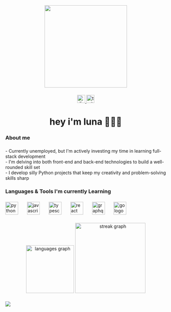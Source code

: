 <div align="center">
  <img height="258" src="https://github.com/Luna-Salamanca/Luna-Salamanca/blob/main/assets/gifs/anime-girl.gif"  />
</div>

###

<div align="center">
  <a href="https://discordapp.com/users/119562210686140419" target="_blank">
    <img src="https://img.shields.io/static/v1?message=Discord&logo=discord&label=&color=7289DA&logoColor=white&labelColor=&style=for-the-badge" height="25" alt="discord logo"  />
  </a>
  <a href="https://discordapp.com/users/119562210686140419" target="_blank">
    <img src="https://img.shields.io/static/v1?message=Twitch&logo=twitch&label=&color=9146FF&logoColor=white&labelColor=&style=for-the-badge" height="25" alt="twitch logo"  />
  </a>
</div>

###

<h1 align="center">hey i'm luna 💜🏳️‍⚧️</h1>

###

<h3 align="left">About me</h3>

###

<p align="left">
  - Currently unemployed, but I'm actively investing my time in learning full-stack development
  <br>
  - I'm delving into both front-end and back-end technologies to build a well-rounded skill set
  <br>
  - I develop silly Python projects that keep my creativity and problem-solving skills sharp
</p>

###

<h3 align="left">Languages & Tools I'm currently Learning</h3>

###

<div align="left">
  <img src="https://cdn.jsdelivr.net/gh/devicons/devicon/icons/python/python-original.svg" height="40" alt="python logo"  />
  <img width="20" />
  <img src="https://cdn.jsdelivr.net/gh/devicons/devicon/icons/javascript/javascript-original.svg" height="40" alt="javascript logo"  />
  <img width="20" />
  <img src="https://cdn.jsdelivr.net/gh/devicons/devicon/icons/typescript/typescript-plain.svg" height="40" alt="typescript logo"  />
  <img width="20" />
  <img src="https://cdn.jsdelivr.net/gh/devicons/devicon/icons/react/react-original.svg" height="40" alt="react logo"  />
  <img width="20" />
  <img src="https://cdn.jsdelivr.net/gh/devicons/devicon/icons/graphql/graphql-plain.svg" height="40" alt="graphql logo"  />
  <img width="20" />
  <img src="https://cdn.jsdelivr.net/gh/devicons/devicon/icons/go/go-original-wordmark.svg" height="40" alt="go logo"  />
</div>

###

<div align="center">
  <img src="https://github-readme-stats.vercel.app/api/top-langs?username=Luna-Salamanca&locale=en&hide_title=false&layout=compact&card_width=320&langs_count=4&theme=aura&hide_border=true&order=2" height="150" alt="languages graph"  />
  <img src="https://streak-stats.demolab.com?user=Luna-Salamanca&locale=en&mode=daily&theme=aura&hide_border=true&border_radius=5&order=3" height="220" alt="streak graph"  />
</div>

###

<img align="left" src="https://visitor-badge.laobi.icu/badge?page_id=Luna-Salamanca.Luna-Salamanca&right_color=rebeccapurple"  />

###
